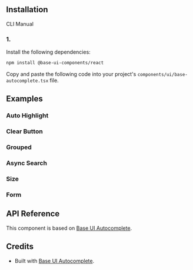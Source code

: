 ## Installation

CLI
Manual

### 1.

Install the following dependencies:

```bash
npm install @base-ui-components/react
```

Copy and paste the following code into your project's `components/ui/base-autocomplete.tsx` file.

## Examples

### Auto Highlight

### Clear Button

### Grouped

### Async Search

### Size

### Form

## API Reference

This component is based on [Base UI Autocomplete](https://base-ui.com/react/components/autocomplete).

## Credits

- Built with [Base UI Autocomplete](https://base-ui.com/react/components/autocomplete).
